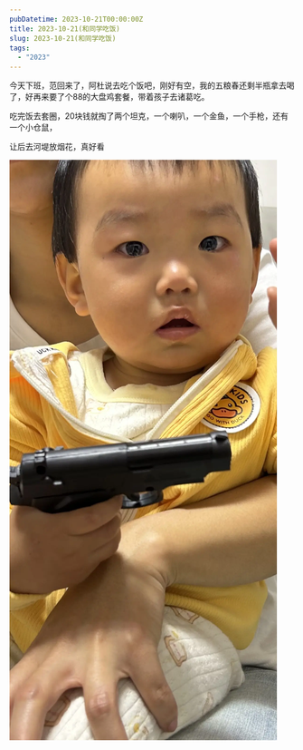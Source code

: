 ```yaml
---
pubDatetime: 2023-10-21T00:00:00Z
title: 2023-10-21(和同学吃饭)
slug: 2023-10-21(和同学吃饭)
tags:
  - "2023"
---
```


今天下班，范回来了，阿杜说去吃个饭吧，刚好有空，我的五粮春还剩半瓶拿去喝了，好再来要了个88的大盘鸡套餐，带着孩子去诸葛吃。

吃完饭去套圈，20块钱就掏了两个坦克，一个喇叭，一个金鱼，一个手枪，还有一个小仓鼠，

让后去河堤放烟花，真好看

![](../../img/6904315-905ce7d8a652c0cc.jpg)
